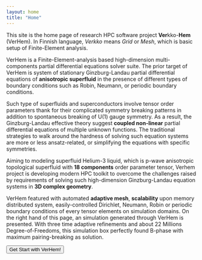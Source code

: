 ```yaml
---
layout: home
title: "Home"
---
```


This site is the home page of research HPC software project **Ver**kko-**Hem** (VerHem). In Finnish language, *Verkko* means *Grid* or *Mesh*, which is basic setup of Finite-Element analysis.

VerHem is a Finite-Element-analysis based high-dimension multi-components partial differential equations solver suite. The prior target of VerHem is system of stationary Ginzburg-Landau partial differential equations of **anisotropic superfluid** in the presence of different types of boundary conditions such as Robin, Neumann, or periodic boundary conditions. 

Such type of superfluids and superconductors involve tensor order parameters thank for their complicated symmetry breaking patterns in addition to spontaneous breaking of U(1) gauge symmetry. As a result, the Ginzburg-Landau effective theory suggest **coupled non-linear** partial differential equations of multiple unknown functions. The traditional strategies to walk around the hardness of solving such equation systems are more or less ansatz-related, or simplifying the equations with specific symmetries. 

Aiming to modeling superfluid Helium-3 liquid, which is p-wave anisotropic topological superfluid with **18 components** order parameter tensor, Verhem project is developing modern HPC toolkit to overcome the challenges raised by requirements of solving such high-dimension Ginzburg-Landau equation systems in **3D complex geometry**. 

VerHem featured with automated **adaptive mesh**, **scalability** upon memory distributed system, easily-controlled Dirichlet, Neumann, Robin or periodic boundary conditions of every tensor elements on simulation domains. On the right hand of this page, an simulation generated through VerHem is presented. With three time adaptive refinements and about 22 Millions Degree-of-Freedoms, this simulation box perfectly found B-phase with maximum pairing-breaking as solution.      

<button href="#www.duckduckgo.com" class="btn btn-outline-success btn-lg" type="button">
  Get Start with VerHem!
</button>